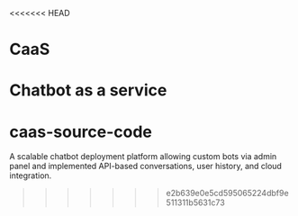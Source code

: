 <<<<<<< HEAD
# CaaS
Chatbot as a service 
=======
# caas-source-code
A scalable chatbot deployment platform allowing custom bots via admin panel and implemented API-based conversations, user history, and cloud integration.
>>>>>>> e2b639e0e5cd595065224dbf9e511311b5631c73
